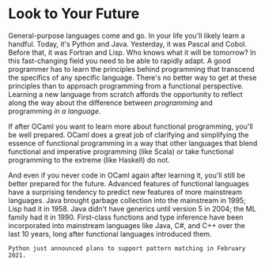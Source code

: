 # Look to Your Future

General-purpose languages come and go. In your life you'll likely learn a
handful. Today, it's Python and Java. Yesterday, it was Pascal and Cobol. Before
that, it was Fortran and Lisp. Who knows what it will be tomorrow? In this
fast-changing field you need to be able to rapidly adapt. A good programmer has
to learn the principles behind programming that transcend the specifics of any
specific language. There's no better way to get at these principles than to
approach programming from a functional perspective. Learning a new language from
scratch affords the opportunity to reflect along the way about the difference
between *programming* and programming *in a language.*

If after OCaml you want to learn more about functional programming, you'll be
well prepared. OCaml does a great job of clarifying and simplifying the essence
of functional programming in a way that other languages that blend functional
and imperative programming (like Scala) or take functional programming to the
extreme (like Haskell) do not.

And even if you never code in OCaml again after learning it, you'll still be
better prepared for the future. Advanced features of functional languages have a
surprising tendency to predict new features of more mainstream languages. Java
brought garbage collection into the mainstream in 1995; Lisp had it in 1958.
Java didn't have generics until version 5 in 2004; the ML family had it in 1990.
First-class functions and type inference have been incorporated into mainstream
languages like Java, C#, and C++ over the last 10 years, long after functional
languages introduced them.

```{admonition} News Flash!
Python just announced plans to support pattern matching in February 2021.
```

